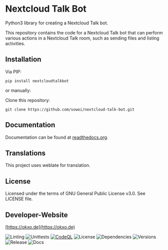# Nextcloud Talk Bot

Python3 library for creating a Nextcloud Talk bot. 

This repository contains the code for a Nextcloud Talk bot that can perform various actions in a Nextcloud Talk room, such as sending files and listing activities.

## Installation

Via PIP:

```
pip install nextcloudtalkbot
```

or manually:

Clone this repository:

```
git clone https://github.com/sowoi/nextcloud-talk-bot.git
```

## Documentation

Documentation can be found at [readthedocs.org](https://nextcloud-talk-bot.readthedocs.io).

## Translations

This project uses weblate for translation.


## License

Licensed under the terms of GNU General Public License v3.0. See LICENSE file.


## Developer-Website

[https://okxo.de](https://okxo.de)


![Linting](https://github.com/sowoi/nextcloud-talk-bot//actions/workflows/python-lint.yml/badge.svg)
![Unittests](https://github.com/sowoi/nextcloud-talk-bot//actions/workflows/python-tox.yml/badge.svg)
[![CodeQL](https://github.com/sowoi/nextcloud-talk-bot/actions/workflows/github-code-scanning/codeql/badge.svg)](https://github.com/sowoi/nextcloud-talk-bot/actions/workflows/github-code-scanning/codeql)
![License](https://img.shields.io/pypi/l/nextcloudtalkbot?style=plastic)
![Dependencies](https://img.shields.io/librariesio/github/sowoi/nextcloud-talk-bot?style=plastic)
![Versions](https://img.shields.io/pypi/pyversions/nextcloudtalkbot?style=plastic)
![Release](https://img.shields.io/pypi/status/nextcloudtalkbot?style=plastic)
![Docs](https://readthedocs.org/projects/nextcloud-talk-bot/badge/?version=latest&style=plactic)
